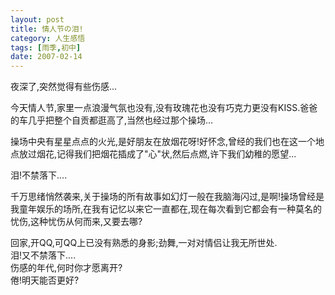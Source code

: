 ```yaml
---
layout: post
title: 情人节の泪! 
category: 人生感悟
tags: [雨季,初中]
date: 2007-02-14 
---
```

夜深了,突然觉得有些伤感...

今天情人节,家里一点浪漫气氛也没有,没有玫瑰花也没有巧克力更没有KISS.爸爸的车几乎把整个自贡都逛高了,当然也经过那个操场...
<!-- more -->

操场中央有星星点点的火光,是好朋友在放烟花呀!好怀念,曾经的我们也在这一个地点放过烟花,记得我们把烟花插成了"心"状,然后点燃,许下我们幼稚的愿望...

泪!不禁落下....

千万思绪悄然袭来,关于操场的所有故事如幻灯一般在我脑海闪过,是啊!操场曾经是我童年娱乐的场所,在我有记忆以来它一直都在,现在每次看到它都会有一种莫名的忧伤,这种忧伤从何而来,又要去哪?

回家,开QQ,可QQ上已没有熟悉的身影;劲舞,一对对情侣让我无所世处.  
泪!又不禁落下....  
伤感的年代,何时你才愿离开?  
倦!明天能否更好?
